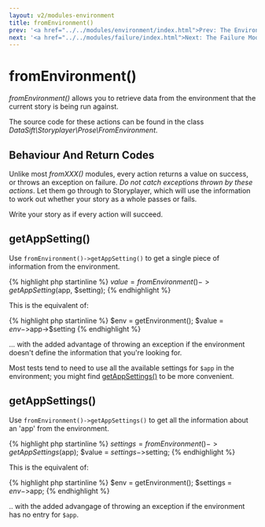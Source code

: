 ```yaml
---
layout: v2/modules-environment
title: fromEnvironment()
prev: '<a href="../../modules/environment/index.html">Prev: The Environment Module</a>'
next: '<a href="../../modules/failure/index.html">Next: The Failure Module</a>'
---
```


# fromEnvironment()

_fromEnvironment()_ allows you to retrieve data from the environment that the current story is being run against.

The source code for these actions can be found in the class _DataSift\Storyplayer\Prose\FromEnvironment_.

## Behaviour And Return Codes

Unlike most _fromXXX()_ modules, every action returns a value on success, or throws an exception on failure.  _Do not catch exceptions thrown by these actions_. Let them go through to Storyplayer, which will use the information to work out whether your story as a whole passes or fails.

Write your story as if every action will succeed.

## getAppSetting()

Use `fromEnvironment()->getAppSetting()` to get a single piece of information from the environment.

{% highlight php startinline %}
$value = fromEnvironment()->getAppSetting($app, $setting);
{% endhighlight %}

This is the equivalent of:

{% highlight php startinline %}
$env = getEnvironment();
$value = $env->$app->$setting
{% endhighlight %}

... with the added advantage of throwing an exception if the environment doesn't define the information that you're looking for.

Most tests tend to need to use all the available settings for `$app` in the environment; you might find [getAppSettings()](#getappsettings) to be more convenient.

## getAppSettings()

Use `fromEnvironment()->getAppSettings()` to get all the information about an 'app' from the environment.

{% highlight php startinline %}
$settings = fromEnvironment()->getAppSettings($app);
$value = $settings->$setting;
{% endhighlight %}

This is the equivalent of:

{% highlight php startinline %}
$env = getEnvironment();
$settings = $env->$app;
{% endhighlight %}

.. with the added advangage of throwing an exception if the environment has no entry for `$app`.